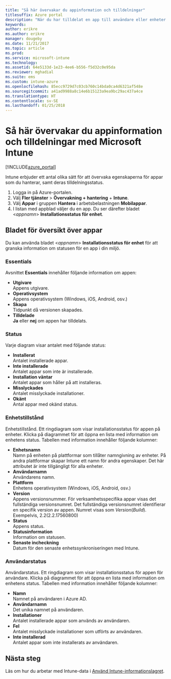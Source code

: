 ```yaml
---
title: "Så här övervakar du appinformation och tilldelningar"
titlesuffix: Azure portal
description: "När du har tilldelat en app till användare eller enheter kan du använda den här informationen för att övervaka dess status."
keywords: 
author: erikre
ms.author: erikre
manager: dougeby
ms.date: 11/21/2017
ms.topic: article
ms.prod: 
ms.service: microsoft-intune
ms.technology: 
ms.assetid: 64e5133d-1e23-4ee6-b556-f5d32c0e95da
ms.reviewer: mghadial
ms.suite: ems
ms.custom: intune-azure
ms.openlocfilehash: 85ecc9729d7c03cb760c14bda0ca4d6321af548e
ms.sourcegitcommit: a41ad9988a8c14e6b15123a9ea9bc29ac437a4ce
ms.translationtype: HT
ms.contentlocale: sv-SE
ms.lasthandoff: 01/25/2018
---
```

# <a name="how-to-monitor-app-information-and-assignments-with-microsoft-intune"></a>Så här övervakar du appinformation och tilldelningar med Microsoft Intune

[!INCLUDE[azure_portal](./includes/azure_portal.md)]

Intune erbjuder ett antal olika sätt för att övervaka egenskaperna för appar som du hanterar, samt deras tilldelningsstatus.

1. Logga in på Azure-portalen.
2. Välj **Fler tjänster** > **Övervakning + hantering** + **Intune**.
3. Välj **Appar** i gruppen **Hantera** i arbetsbelastningen **Mobilappar**.
5. I listan med appblad väljer du en app. Du ser därefter bladet <*appnamn*> **Installationsstatus för enhet**.

## <a name="app-overview-blade"></a>Bladet för översikt över appar

Du kan använda bladet <*appnamn*> **Installationsstatus för enhet** för att granska information om statusen för en app i din miljö.

### <a name="essentials"></a>Essentials

Avsnittet **Essentials** innehåller följande information om appen:

 - **Utgivare**  
Appens utgivare.
 - **Operativsystem**  
Appens operativsystem (Windows, iOS, Android, osv.)
 - **Skapa**  
Tidpunkt då versionen skapades.
 - **Tilldelade**  
**Ja** eller **nej** om appen har tilldelats.

### <a name="status"></a>Status
Varje diagram visar antalet med följande status:

 - **Installerat**  
Antalet installerade appar.
 - **Inte installerade**  
Antalet appar som inte är installerade.
 - **Installation väntar**  
Antalet appar som håller på att installeras.
 - **Misslyckades**  
Antalet misslyckade installationer.
 - **Okänt**  
Antal appar med okänd status.

### <a name="device-status"></a>Enhetstillstånd

Enhetstillstånd. Ett ringdiagram som visar installationsstatus för appen på enheter. Klicka på diagrammet för att öppna en lista med information om enhetens status. Tabellen med information innehåller följande kolumner:

 - **Enhetsnamn**  
Namn på enheten på plattformar som tillåter namngivning av enheter. På andra plattformar skapar Intune ett namn för andra egenskaper. Det här attributet är inte tillgängligt för alla enheter.
 - **Användarnamn**  
Användarens namn.
 - **Plattform**  
Enhetens operativsystem (Windows, iOS, Android, osv.)
 - **Version**  
Appens versionsnummer. För verksamhetsspecifika appar visas det fullständiga versionsnumret. Det fullständiga versionsnumret identifierar en specifik version av appen. Numret visas som _Version_(_Build_). Exempelvis, 2.2(2.2.17560800)
 - **Status**  
Appens status.
 - **Statusinformation**  
Information om statusen.
 - **Senaste incheckning**  
Datum för den senaste enhetssynkroniseringen med Intune.


### <a name="user-status"></a>Användarstatus

Användarstatus. Ett ringdiagram som visar installationsstatus för appen för användare. Klicka på diagrammet för att öppna en lista med information om enhetens status. Tabellen med information innehåller följande kolumner:
 - **Namn**  
Namnet på användaren i Azure AD.
 - **Användarnamn**  
Det unika namnet på användaren.
 - **Installationer**  
Antalet installerade appar som används av användaren.
 - **Fel**  
Antalet misslyckade installationer som utförts av användaren.
 - **Inte installerad**  
Antalet appar som inte installerats av användaren.


## <a name="next-steps"></a>Nästa steg

Läs om hur du arbetar med Intune-data i [Använd Intune-informationslagret](reports-nav-create-intune-reports.md).